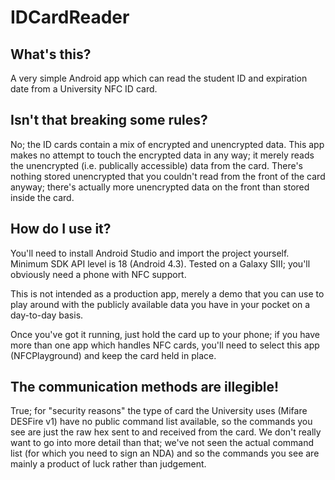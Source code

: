 IDCardReader
============

What's this?
------------
A very simple Android app which can read the student ID and expiration date from a University NFC ID card.

Isn't that breaking some rules?
-------------------------------
No; the ID cards contain a mix of encrypted and unencrypted data. This app makes no attempt to touch the encrypted data in any way; it merely reads the unencrypted (i.e. publically accessible) data from the card. There's nothing stored unencrypted that you couldn't read from the front of the card anyway; there's actually more unencrypted data on the front than stored inside the card.

How do I use it?
----------------
You'll need to install Android Studio and import the project yourself. Minimum SDK API level is 18 (Android 4.3). Tested on a Galaxy SIII; you'll obviously need a phone with NFC support.

This is not intended as a production app, merely a demo that you can use to play around with the publicly available data you have in your pocket on a day-to-day basis.

Once you've got it running, just hold the card up to your phone; if you have more than one app which handles NFC cards, you'll need to select this app (NFCPlayground) and keep the card held in place.

The communication methods are illegible!
----------------------------------------
True; for "security reasons" the type of card the University uses (Mifare DESFire v1) have no public command list available, so the commands you see are just the raw hex sent to and received from the card. We don't really want to go into more detail than that; we've not seen the actual command list (for which you need to sign an NDA) and so the commands you see are mainly a product of luck rather than judgement.

